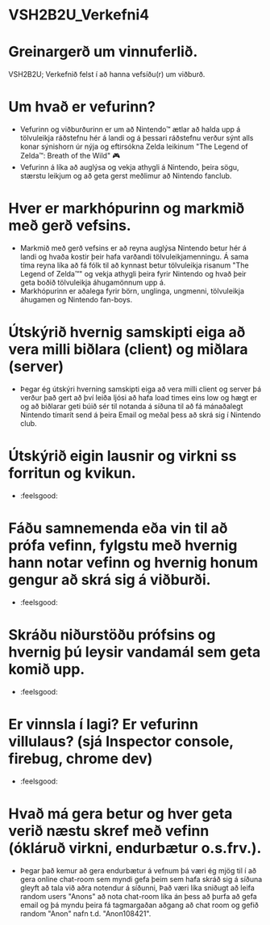 # VSH2B2U_Verkefni4
# Greinargerð um vinnuferlið.
VSH2B2U; Verkefnið felst í að hanna vefsíðu(r) um viðburð.

# Um hvað er vefurinn?
* Vefurinn og viðburðurinn er um að Nintendo™ ætlar að halda upp á tölvuleikja ráðstefnu hér á landi og á þessari ráðstefnu verður sýnt alls konar sýnishorn úr nýja og eftirsókna Zelda leikinum "The Legend of Zelda™: Breath of the Wild" :video_game:
* Vefurinn á líka að auglýsa og vekja athygli á Nintendo, þeira sögu, stærstu leikjum og að geta gerst meðlimur að Nintendo fanclub.

# Hver er markhópurinn og markmið með gerð vefsins.
* Markmið með gerð vefsins er að reyna auglýsa Nintendo betur hér á landi og hvaða kostir þeir hafa varðandi tölvuleikjamenningu. Á sama tíma reyna líka að fá fólk til að kynnast betur tölvuleikja risanum "The Legend of Zelda™" og vekja athygli þeira fyrir Nintendo og hvað þeir geta boðið tölvuleikja áhugamönnum upp á.
* Markhópurinn er aðalega fyrir börn, unglinga, ungmenni, tölvuleikja áhugamen og Nintendo fan-boys.

# Útskýrið hvernig samskipti eiga að vera milli biðlara (client) og miðlara (server)
* Þegar ég útskýri hverning samskipti eiga að vera milli client og server þá verður það gert að því leiða ljósi að hafa load times eins low og hægt er og að biðlarar geti búið sér til notanda á síðuna til að fá mánaðalegt Nintendo tímarít send á þeira Email og meðal þess að skrá sig í Nintendo club.

# Útskýrið eigin lausnir og virkni ss forritun og kvikun.
* :feelsgood:

# Fáðu samnemenda eða vin til að prófa vefinn, fylgstu með hvernig hann notar vefinn og hvernig honum gengur að skrá sig á viðburði.
* :feelsgood: 

# Skráðu niðurstöðu prófsins og hvernig þú leysir vandamál sem geta komið upp.
* :feelsgood:

# Er vinnsla í lagi? Er vefurinn villulaus? (sjá Inspector console, firebug, chrome dev)
* :feelsgood:

# Hvað má gera betur og hver geta verið næstu skref með vefinn (ókláruð virkni, endurbætur o.s.frv.).
* Þegar það kemur að gera endurbætur á vefnum þá væri ég mjög til í að gera online chat-room sem myndi gefa þeim sem hafa skráð sig á síðuna gleyft að tala við aðra notendur á síðunni, Það væri líka sniðugt að leifa random users "Anons" að nota chat-room líka án þess að þurfa að gefa email og þá myndu þeira fá tagmargaðan aðgang að chat room og gefið random "Anon" nafn t.d. "Anon108421".
